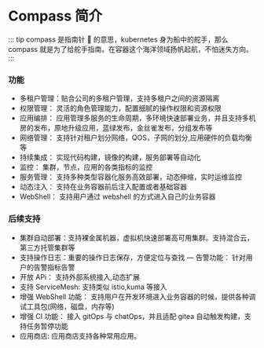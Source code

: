 # Compass 简介

::: tip
​compass 是指南针 🧭 的意思，kubernetes 身为船中的舵手，那么 compass 就是为了给舵手指南。在容器这个海洋领域扬帆起航，不怕迷失方向。
:::

### 功能

- 多租户管理：贴合公司的多租户管理，支持多租户之间的资源隔离
- 权限管理： 灵活的角色管理能力，配置细腻的操作权限和资源权限
- 应用编排： 应用管理多服务的生命周期，多环境快速部署业务，并且支持多机房的发布，原地升级应用，蓝绿发布，金丝雀发布，分组发布等
- 网络管理： 支持针对租户划分网络，QOS，子网的划分,应用硬件的负载均衡等
- 持续集成： 实现代码构建，镜像的构建，服务部署等自动化
- 监控： 集群，节点，应用的各类指标的监控
- 服务管理： 支持多种类型容器化服务高效部署，动态伸缩，实时运维监控
- 动态注入： 支持在业务容器前后注入配置或者基础容器
- WebShell： 支持用户通过 webshell 的方式进入自己的业务容器

### 后续支持

- 集群自动部署：支持裸金属机器，虚拟机快速部署高可用集群。支持混合云，第三方托管集群等
- 支持操作日志：重要的操作日志保存，方便定位与查找 — 告警功能： 针对用户的告警指标告警
- 开放 APi： 支持外部系统接入,动态扩展
- 支持 ServiceMesh: 支持类似 istio,kuma 等接入
- 增强 WebShell 功能： 支持用户在开发环境进入业务容器的时候，提供各种调试工具包(网络，磁盘，内存等)
- 增强 CI 功能： 接入 gitOps 与 chatOps，并且适配 gitea 自动触发构建，支持任务暂停功能
- 应用商店: 应用商店支持各种常用应用。
